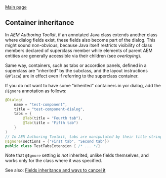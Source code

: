 [Main page](../../README.md)
## Container inheritance
In *AEM Authoring Toolkit*, if an annotated Java class extends another class where dialog fields exist, these fields also become part of the dialog. This might sound non-obvious, because Java itself restricts visibility of class members declared of superclass member  while elements of parent AEM entities are generally accessible via their children (see _overlaying_).

Same way, containers, such as tabs or accordion panels, defined in a superclass are "inherited" by the subclass, and the layout instructions (`@Place`) are in effect even if referring to the superclass container.

If you do not want to have some "inherited" containers in yor dialog, add the `@Ignore` annotation as follows:
```java
@Dialog(
    name = "test-component",
    title = "test-component-dialog",
    tabs = {
        @Tab(title = "Fourth tab"),
        @Tab(title = "Fifth tab")
    }
)
// In AEM Authoring Toolkit, tabs are manipulated by their title strings
@Ignore(sections = {"First tab", "Second tab"})
public class TestTabsExtension { /* ... */}
```
Note that `@Ignore` setting is *not* inherited, unlike fields themselves, and works only for the class where it was specified.

See also: [Fields inheritance and ways to cancel it](reusing-code.md)
